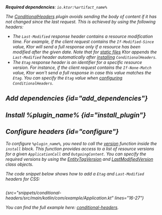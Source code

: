 [//]: # (title: Conditional headers)

<var name="artifact_name" value="ktor-server-conditional-headers"/>
<var name="package_name" value="io.ktor.server.plugins.conditionalheaders"/>
<var name="plugin_name" value="ConditionalHeaders"/>

<tldr>
<p>
<b>Required dependencies</b>: <code>io.ktor:%artifact_name%</code>
</p>
<var name="example_name" value="conditional-headers"/>
<include src="lib.topic" element-id="download_example"/>
</tldr>

The [ConditionalHeaders](https://api.ktor.io/ktor-server/ktor-server-plugins/ktor-server-conditional-headers/io.ktor.server.plugins.conditionalheaders/-conditional-headers.html) plugin avoids sending the body of content if it has not changed since the last request. This is achieved by using the following headers:
* The `Last-Modified` response header contains a resource modification time. For example, if the client request contains the `If-Modified-Since` value, Ktor will send a full response only if a resource has been modified after the given date. Note that for [static files](Serving_Static_Content.md) Ktor appends the `Last-Modified` header automatically after [installing](#install_plugin) `ConditionalHeaders`.
* The `Etag` response header is an identifier for a specific resource version. For instance, if the client request contains the `If-None-Match` value, Ktor won't send a full response in case this value matches the `Etag`. You can specify the `Etag` value when [configuring](#configure) `ConditionalHeaders`.

## Add dependencies {id="add_dependencies"}

<include src="lib.topic" element-id="add_ktor_artifact_intro"/>
<include src="lib.topic" element-id="add_ktor_artifact"/>

## Install %plugin_name% {id="install_plugin"}

<include src="lib.topic" element-id="install_plugin"/>


## Configure headers {id="configure"}

To configure `%plugin_name%`, you need to call the [version](https://api.ktor.io/ktor-server/ktor-server-plugins/ktor-server-conditional-headers/io.ktor.server.plugins.conditionalheaders/-conditional-headers-config/version.html) function inside the `install` block. This function provides access to a list of resource versions for a given `ApplicationCall` and `OutgoingContent`. You can specify the required versions by using the [EntityTagVersion](https://api.ktor.io/ktor-http/io.ktor.http.content/-entity-tag-version/index.html) and [LastModifiedVersion](https://api.ktor.io/ktor-http/io.ktor.http.content/-last-modified-version/index.html) class objects.

The code snippet below shows how to add a `Etag` and `Last-Modified` headers for CSS:
```kotlin
```
{src="snippets/conditional-headers/src/main/kotlin/com/example/Application.kt" lines="16-27"}

You can find the full example here: [conditional-headers](https://github.com/ktorio/ktor-documentation/tree/%current-branch%/codeSnippets/snippets/conditional-headers).
